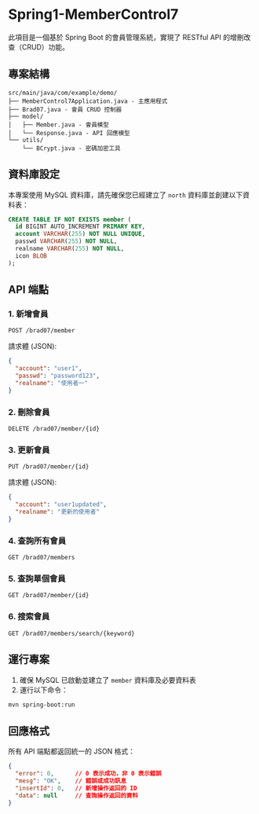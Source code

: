 # Spring1-MemberControl7

此項目是一個基於 Spring Boot 的會員管理系統，實現了 RESTful API 的增刪改查（CRUD）功能。

## 專案結構

```
src/main/java/com/example/demo/
├── MemberControl7Application.java - 主應用程式
├── Brad07.java - 會員 CRUD 控制器
├── model/
│   ├── Member.java - 會員模型
│   └── Response.java - API 回應模型
└── utils/
    └── BCrypt.java - 密碼加密工具
```

## 資料庫設定

本專案使用 MySQL 資料庫，請先確保您已經建立了 `north` 資料庫並創建以下資料表：

```sql
CREATE TABLE IF NOT EXISTS member (
  id BIGINT AUTO_INCREMENT PRIMARY KEY,
  account VARCHAR(255) NOT NULL UNIQUE,
  passwd VARCHAR(255) NOT NULL,
  realname VARCHAR(255) NOT NULL,
  icon BLOB
);
```

## API 端點

### 1. 新增會員

```
POST /brad07/member
```

請求體 (JSON):
```json
{
  "account": "user1",
  "passwd": "password123",
  "realname": "使用者一"
}
```

### 2. 刪除會員

```
DELETE /brad07/member/{id}
```

### 3. 更新會員

```
PUT /brad07/member/{id}
```

請求體 (JSON):
```json
{
  "account": "user1updated",
  "realname": "更新的使用者"
}
```

### 4. 查詢所有會員

```
GET /brad07/members
```

### 5. 查詢單個會員

```
GET /brad07/member/{id}
```

### 6. 搜索會員

```
GET /brad07/members/search/{keyword}
```

## 運行專案

1. 確保 MySQL 已啟動並建立了 `member` 資料庫及必要資料表
2. 運行以下命令：

```bash
mvn spring-boot:run
```

## 回應格式

所有 API 端點都返回統一的 JSON 格式：

```json
{
  "error": 0,      // 0 表示成功，非 0 表示錯誤
  "mesg": "OK",    // 錯誤或成功訊息
  "insertId": 0,   // 新增操作返回的 ID
  "data": null     // 查詢操作返回的資料
}
``` 